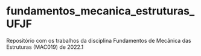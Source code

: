 # fundamentos_mecanica_estruturas_UFJF
Repositório com os trabalhos da disciplina Fundamentos de Mecânica das Estruturas (MAC019) de 2022.1
